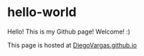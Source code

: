 # hello-world
Hello! This is my Github page! Welcome! :)

This page is hosted at [DiegoVargas.github.io](https://diegovxg.github.io/diegovargas.github.io/)

